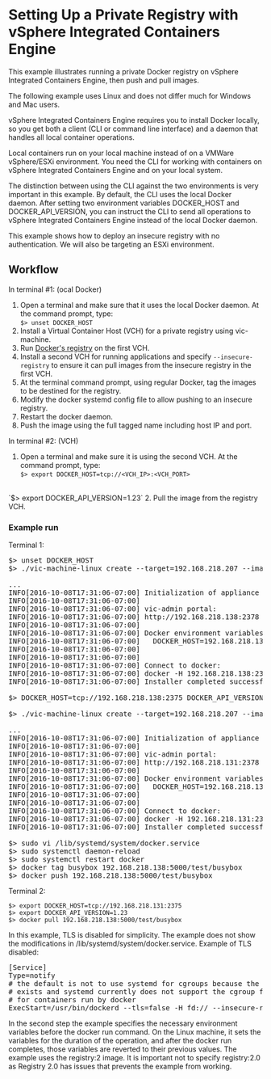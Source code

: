 # Setting Up a Private Registry with vSphere Integrated Containers Engine 

This example illustrates running a private Docker registry on vSphere Integrated Containers Engine, then push and pull images.

The following example uses Linux and does not differ much for Windows and Mac users.

vSphere Integrated Containers Engine requires you to install Docker locally, so you get both a client (CLI or command line interface) and a daemon that handles all local container operations. 

Local containers run on your local machine instead of on a VMWare vSphere/ESXi environment.  You need the CLI for working with containers on vSphere Integrated Containers Engine and on your local system. 

The distinction between using the CLI against the two environments is very important in this example. By default, the CLI uses the local Docker daemon. After setting two environment variables DOCKER_HOST and DOCKER_API_VERSION, you can instruct the CLI to send all operations to vSphere Integrated Containers Engine instead of the local Docker daemon.

This example shows how to deploy an insecure registry with no authentication.  We will also be targeting an ESXi environment.

## Workflow

In terminal #1: (ocal Docker)

1. Open a terminal and make sure that it uses the local Docker daemon. At the command prompt, type:  
`$> unset DOCKER_HOST`
2. Install a Virtual Container Host (VCH) for a private registry using vic-machine.
3. Run [Docker's registry](https://docs.docker.com/registry/) on the first VCH.
4. Install a second VCH for running applications and specify `--insecure-registry` to ensure it can pull images from the insecure registry in the first VCH.
5. At the terminal command prompt, using regular Docker, tag the images to be destined for the registry.
6. Modify the docker systemd config file to allow pushing to an insecure registry.
7. Restart the docker daemon.
8. Push the image using the full tagged name including host IP and port.

In terminal #2: (VCH)

1. Open a terminal and make sure it is using the second VCH. At the command prompt, type:  
`$> export DOCKER_HOST=tcp://<VCH_IP>:<VCH_PORT>`
<br>
`$> export DOCKER_API_VERSION=1.23`
2. Pull the image from the registry VCH.

### Example run

Terminal 1:
<pre>
$> unset DOCKER_HOST
$> ./vic-machine-linux create --target=192.168.218.207 --image-store=datastore1 --name=vic-registry --user=root --password=vagrant --compute-resource="/ha-datacenter/host/esxbox.localdomain/Resources" --bridge-network=vic-network --no-tls --volume-store=datastore1/registry:default --force

...
INFO[2016-10-08T17:31:06-07:00] Initialization of appliance successful
INFO[2016-10-08T17:31:06-07:00]
INFO[2016-10-08T17:31:06-07:00] vic-admin portal:      
INFO[2016-10-08T17:31:06-07:00] http://192.168.218.138:2378
INFO[2016-10-08T17:31:06-07:00]
INFO[2016-10-08T17:31:06-07:00] Docker environment variables:
INFO[2016-10-08T17:31:06-07:00]   DOCKER_HOST=192.168.218.138:2375
INFO[2016-10-08T17:31:06-07:00]
INFO[2016-10-08T17:31:06-07:00]
INFO[2016-10-08T17:31:06-07:00] Connect to docker:
INFO[2016-10-08T17:31:06-07:00] docker -H 192.168.218.138:2375 info
INFO[2016-10-08T17:31:06-07:00] Installer completed successfully

$> DOCKER_HOST=tcp://192.168.218.138:2375 DOCKER_API_VERSION=1.23 docker run -d -p 5000:5000 --name registry registry:2

$> ./vic-machine-linux create --target=192.168.218.207 --image-store=datastore1 --name=vic-app --user=root --password=vagrant --compute-resource="/ha-datacenter/host/esxbox.localdomain/Resources" --bridge-network=vic-network --no-tls --volume-store=datastore1/vic-app:default --force --insecure-registry 192.168.218.138

...
INFO[2016-10-08T17:31:06-07:00] Initialization of appliance successful       
INFO[2016-10-08T17:31:06-07:00]                                              
INFO[2016-10-08T17:31:06-07:00] vic-admin portal:                            
INFO[2016-10-08T17:31:06-07:00] http://192.168.218.131:2378                  
INFO[2016-10-08T17:31:06-07:00]                                              
INFO[2016-10-08T17:31:06-07:00] Docker environment variables:                
INFO[2016-10-08T17:31:06-07:00]   DOCKER_HOST=192.168.218.131:2375           
INFO[2016-10-08T17:31:06-07:00]                                              
INFO[2016-10-08T17:31:06-07:00]                                              
INFO[2016-10-08T17:31:06-07:00] Connect to docker:                           
INFO[2016-10-08T17:31:06-07:00] docker -H 192.168.218.131:2375 info          
INFO[2016-10-08T17:31:06-07:00] Installer completed successfully             

$> sudo vi /lib/systemd/system/docker.service
$> sudo systemctl daemon-reload
$> sudo systemctl restart docker
$> docker tag busybox 192.168.218.138:5000/test/busybox
$> docker push 192.168.218.138:5000/test/busybox
</pre>

Terminal 2:

`$> export DOCKER_HOST=tcp://192.168.218.131:2375`<br>
`$> export DOCKER_API_VERSION=1.23`<br>
`$> docker pull 192.168.218.138:5000/test/busybox`

In this example, TLS is disabled for simplicity. The example does not show the modifications in /lib/systemd/system/docker.service. Example of TLS disabled:

<pre>
[Service]
Type=notify
# the default is not to use systemd for cgroups because the delegate issues still
# exists and systemd currently does not support the cgroup feature set required
# for containers run by docker
ExecStart=/usr/bin/dockerd --tls=false -H fd:// --insecure-registry 192.168.218.138:5000
</pre>

In the second step the example specifies the necessary environment variables before the docker run command.  On the Linux machine, it sets the variables for the duration of the operation, and after the docker run completes, those variables are reverted to their previous values. The example uses the registry:2 image. It is important not to specify registry:2.0 as Registry 2.0 has issues that prevents the example from working.
